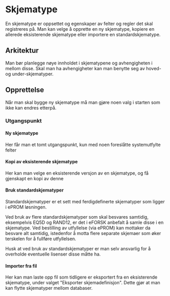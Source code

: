 # Skjematype

En skjematype er oppsettet og egenskaper av felter og regler det skal registreres på. 
Man kan velge å opprette en ny skjematype, kopiere en allerede eksisterende skjematype eller importere en standardskjematype.

## Arkitektur

Man bør planlegge nøye innholdet i skjematypene og avhengigheten i mellom disse. Skal man ha avhengigheter kan man benytte seg av hoved- og under-skjematyper.

## Opprettelse

Når man skal bygge ny skjematype må man gjøre noen valg i starten som ikke kan endres etterpå.

### Utgangspunkt

#### Ny skjematype
Her får man et tomt utgangspunkt, kun med noen foreslåtte systemutfylte felter

#### Kopi av eksisterende skjematype
Her kan man velge en eksisterende versjon av en skjematype, og få gjenskapt en kopi av denne

#### Bruk standardskjematyper

Standardskjematyper er et sett med ferdigdefinerte skjematyper som ligger i ePROM løsningen.

Ved bruk av flere standardskjematyper som skal besvares samtidig, eksempelvis EQ5D og RAND12, er det i eFORSK anbefalt å samle disse i en skjematype. Ved bestilling av utfyllelse (via ePROM) kan mottaker da besvare alt samtidig, istedenfor å motta flere separate skjemaer som øker terskelen for å fullføre utfyllelsen.

Husk at ved bruk av standardskjematyper er man selv ansvarlig for å overholde eventuelle lisenser disse måtte ha.

#### Importer fra fil

Her kan man laste opp fil som tidligere er eksportert fra en eksisterende skjematype, under valget "Eksporter skjemadefinisjon". Dette gjør at man kan flytte skjematyper mellom databaser.
